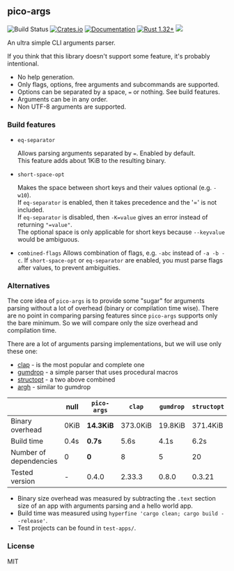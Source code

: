 ## pico-args
![Build Status](https://github.com/RazrFalcon/pico-args/workflows/Rust/badge.svg)
[![Crates.io](https://img.shields.io/crates/v/pico-args.svg)](https://crates.io/crates/pico-args)
[![Documentation](https://docs.rs/pico-args/badge.svg)](https://docs.rs/pico-args)
[![Rust 1.32+](https://img.shields.io/badge/rust-1.31+-orange.svg)](https://www.rust-lang.org)
![](https://img.shields.io/badge/unsafe-forbidden-brightgreen.svg)

An ultra simple CLI arguments parser.

If you think that this library doesn't support some feature, it's probably intentional.

- No help generation.
- Only flags, options, free arguments and subcommands are supported.
- Options can be separated by a space, `=` or nothing. See build features.
- Arguments can be in any order.
- Non UTF-8 arguments are supported.

### Build features

- `eq-separator`

  Allows parsing arguments separated by `=`. Enabled by default.<br/>
  This feature adds about 1KiB to the resulting binary.

- `short-space-opt`

  Makes the space between short keys and their values optional (e.g. `-w10`).<br/>
  If `eq-separator` is enabled, then it takes precedence and the '=' is not included.<br/>
  If `eq-separator` is disabled, then `-K=value` gives an error instead of returning `"=value"`.<br/>
  The optional space is only applicable for short keys because `--keyvalue` would be ambiguous.

- `combined-flags`
  Allows combination of flags, e.g. `-abc` instead of `-a -b -c`. If `short-space-opt` or `eq-separator` are enabled, you must parse flags after values, to prevent ambiguities.

### Alternatives

The core idea of `pico-args` is to provide some "sugar" for arguments parsing without
a lot of overhead (binary or compilation time wise).
There are no point in comparing parsing features since `pico-args` supports
only the bare minimum. So we will compare only the size overhead and compilation time.

There are a lot of arguments parsing implementations, but we will use only these one:

- [clap](https://crates.io/crates/clap) - is the most popular and complete one
- [gumdrop](https://crates.io/crates/gumdrop) - a simple parser that uses procedural macros
- [structopt](https://crates.io/crates/structopt) - a two above combined
- [argh](https://crates.io/crates/argh) - similar to gumdrop

|                        | null    | `pico-args` | `clap`   | `gumdrop` | `structopt` | `argh`  |
|------------------------|---------|-------------|----------|-----------|-------------|---------|
| Binary overhead        | 0KiB    | **14.3KiB** | 373.0KiB | 19.8KiB   | 371.4KiB    | 17.6KiB |
| Build time             | 0.4s    | **0.7s**    | 5.6s     | 4.1s      | 6.2s        | 4.0s    |
| Number of dependencies | 0       | **0**       | 8        | 5         | 20          | 8       |
| Tested version         | -       | 0.4.0       | 2.33.3   | 0.8.0     | 0.3.21      | 0.1.4   |

- Binary size overhead was measured by subtracting the `.text` section size of an app with
  arguments parsing and a hello world app.
- Build time was measured using `hyperfine 'cargo clean; cargo build --release'`.
- Test projects can be found in `test-apps/`.

### License

MIT
